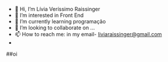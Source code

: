 - 👋 Hi, I’m Lívia Veríssimo Raissinger
- 👀 I’m interested in Front End
- 🌱 I’m currently learning programação
- 💞️ I’m looking to collaborate on ...
- 📫 How to reach me: in my email- liviaraissinger@gmail.com
- 
##oi
<!---
Livia9/Livia9 is a ✨ special ✨ repository because its `README.md` (this file) appears on your GitHub profile.
You can click the Preview link to take a look at your changes.
--->
